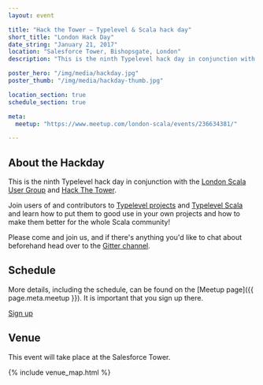 ```yaml
---
layout: event

title: "Hack the Tower – Typelevel & Scala hack day"
short_title: "London Hack Day"
date_string: "January 21, 2017"
location: "Salesforce Tower, Bishopsgate, London"
description: "This is the ninth Typelevel hack day in conjunction with the London Scala User Group and Hack The Tower."

poster_hero: "/img/media/hackday.jpg"
poster_thumb: "/img/media/hackday-thumb.jpg"

location_section: true
schedule_section: true

meta:
  meetup: "https://www.meetup.com/london-scala/events/236634381/"

---
```


## About the Hackday

This is the ninth Typelevel hack day in conjunction with the [London Scala User Group](http://www.meetup.com/london-scala/) and [Hack The Tower](http://hackthetower.co.uk/).

Join users of and contributors to [Typelevel projects](/projects) and [Typelevel Scala](https://github.com/typelevel/scala) and learn how to put them to good use in your own projects and how to make them better for the whole Scala community!

Please come and join us, and if there's anything you'd like to chat about beforehand head over to the [Gitter channel](https://gitter.im/typelevel/hack-the-tower).

## Schedule

More details, including the schedule, can be found on the [Meetup page]({{ page.meta.meetup }}).
It is important that you sign up there.

<a class="btn large" href="{{ page.meta.meetup }}">Sign up</a>

## Venue

This event will take place at the Salesforce Tower.

{% include venue_map.html %}
